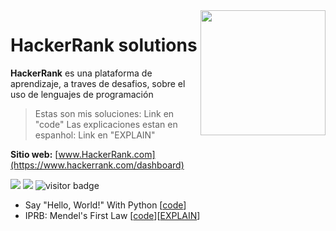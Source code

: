 <img src="https://hrcdn.net/community-frontend/assets/brand/logo-new-white-green-a5cb16e0ae.svg"  width=200 align="right">

# HackerRank solutions

**HackerRank** es una plataforma de aprendizaje, a traves de desafios, sobre el uso de lenguajes de programación

> Estas son mis soluciones: Link en "code"
> Las explicaciones estan en espanhol: Link en "EXPLAIN"

**Sitio web:** [www.HackerRank.com](https://www.hackerrank.com/dashboard)

<img src="https://img.shields.io/badge/language-python-orange.svg" style="zoom:100%;" /> <img src="https://img.shields.io/badge/counts-149-brightgreen.svg" style="zoom:100%;" />
<img src="https://visitor-badge.laobi.icu/badge?page_id=zonghui0228.rosalind-solutions" alt="visitor badge"/>

* Say "Hello, World!" With Python [[code](https://github.com/gnvidal/Rosalind_Bioinformatics_solutions/blob/main/Solutions/Rabbits_and_Recurrence_Relations.py)]
* IPRB: Mendel's First Law [[code](https://github.com/gnvidal/Rosalind_Bioinformatics_solutions/blob/main/Solutions/Mendel's_First_Law.py)][[EXPLAIN](https://github.com/gnvidal/Rosalind_Bioinformatics_solutions/blob/main/Solutions/Mendel's_First_Law.PNG)]

